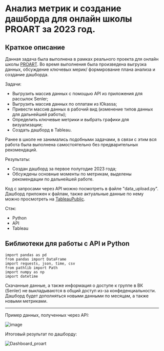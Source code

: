 # Анализ метрик и создание дашборда для онлайн школы PROART за 2023 год.

## Краткое описание
Данная задача была выполнена в рамках реального проекта для онлайн школы [PROART](https://vk.com/proart_cg). 
Во время выполнения была произведена выгрузка данных, обсуждение ключевых мерик/ формирование плана анализа и создание дашборда. 

Задачи:
- Выгрузить массив данных с помощью API из приложения для рассылок Senler;
- Выгрузить массив данных по оплатам из Юkassa;
- Привести массив данных в рабочий вид (изменение типов данных для дальнейшей работы);
- Определить ключевые метрики и выбрать графики для визуализации;
- Создать дашборд в Tableau.

Ранее в школе не занимались подобными задачами, в связи с этим вся работа была выполнена самостоятельно без предварительных рекомендаций.

Результаты:
- Создан дашборд за первое полугодие 2023 года;
- Обсуждены основные моменты по метрикам, выделены рекомендации по дальнейшей работе.

Код с запросами через API можно посмотреть в файле "data_upload.py". Дашборд приложен к файлам, также актуальные данные по нему можно просмотреть на [TableauPublic](https://public.tableau.com/views/PROART_2023/Dashboard2?:language=en-US&:display_count=n&:origin=viz_share_link).

Стэк:

- Python
- API
- Tableau

## Библиотеки для работы с API и Python

```
import pandas as pd
from pandas import DataFrame
import requests, json, time, csv
from pathlib import Path
import numpy as np
import datetime
```

Скачанные данные, а также информация о доступе к группе в ВК (Senler) не выкладываются в общий доступ из-за конфеденциальности.
Дашборд будет дополняться новыми данными по месяцам, а также новыми метриками.
_________________________________

Пример данных, полученных через API:

![image](https://github.com/AlenaLes/Online-school-anaysis/assets/100629361/1244a99a-63a8-48b9-8103-db631fed1b6e)

Итоговый результат по дашборду:

![Dashboard_proart](https://github.com/AlenaLes/Online-school-anaysis/assets/100629361/a4bdcdf1-c903-4f55-8fe8-aa66e46f6392)




